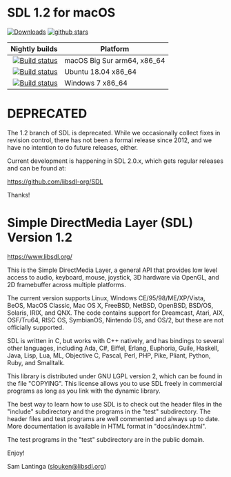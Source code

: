 
# SDL 1.2 for macOS

[![Downloads](https://img.shields.io/github/downloads/de4me/SDL-1.2-xcode/total.svg)](https://github.com/de4me/SDL-1.2-xcode/releases)
[![github stars](https://img.shields.io/github/stars/de4me/SDL-1.2-xcode.svg)](https://github.com/de4me/SDL-1.2-xcode/stargazers)

Nightly builds | Platform
---:| ---
[![Build status](https://ci.appveyor.com/api/projects/status/a0ntord2230coudy?svg=true)](https://ci.appveyor.com/project/de4me/sdl1-macosx) | macOS Big Sur arm64, x86_64
[![Build status](https://ci.appveyor.com/api/projects/status/gg6l8fdawbmd5afw?svg=true)](https://ci.appveyor.com/project/de4me/sdl1-ubuntu) | Ubuntu 18.04 x86_64
[![Build status](https://ci.appveyor.com/api/projects/status/9gg1gq6j5lxyuo2f?svg=true)](https://ci.appveyor.com/project/de4me/sdl1-windows) | Windows 7 x86_64


# DEPRECATED

The 1.2 branch of SDL is deprecated. While we occasionally collect fixes
in revision control, there has not been a formal release since 2012, and
we have no intention to do future releases, either.

Current development is happening in SDL 2.0.x, which gets regular
releases and can be found at:

https://github.com/libsdl-org/SDL

Thanks!



# Simple DirectMedia Layer (SDL) Version 1.2

https://www.libsdl.org/

This is the Simple DirectMedia Layer, a general API that provides low
level access to audio, keyboard, mouse, joystick, 3D hardware via OpenGL,
and 2D framebuffer across multiple platforms.

The current version supports Linux, Windows CE/95/98/ME/XP/Vista, BeOS,
MacOS Classic, Mac OS X, FreeBSD, NetBSD, OpenBSD, BSD/OS, Solaris, IRIX,
and QNX.  The code contains support for Dreamcast, Atari, AIX, OSF/Tru64,
RISC OS, SymbianOS, Nintendo DS, and OS/2, but these are not officially
supported.

SDL is written in C, but works with C++ natively, and has bindings to
several other languages, including Ada, C#, Eiffel, Erlang, Euphoria,
Guile, Haskell, Java, Lisp, Lua, ML, Objective C, Pascal, Perl, PHP,
Pike, Pliant, Python, Ruby, and Smalltalk.

This library is distributed under GNU LGPL version 2, which can be
found in the file  "COPYING".  This license allows you to use SDL
freely in commercial programs as long as you link with the dynamic
library.

The best way to learn how to use SDL is to check out the header files in
the "include" subdirectory and the programs in the "test" subdirectory.
The header files and test programs are well commented and always up to date.
More documentation is available in HTML format in "docs/index.html".

The test programs in the "test" subdirectory are in the public domain.

Enjoy!

Sam Lantinga (slouken@libsdl.org)

